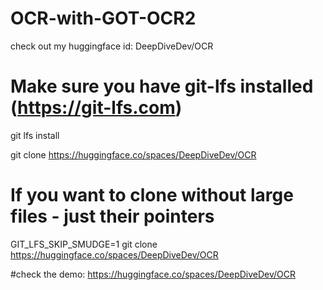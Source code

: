 # OCR-with-GOT-OCR2

check out my huggingface id:
DeepDiveDev/OCR

# Make sure you have git-lfs installed (https://git-lfs.com)
git lfs install

git clone https://huggingface.co/spaces/DeepDiveDev/OCR

# If you want to clone without large files - just their pointers
GIT_LFS_SKIP_SMUDGE=1 git clone https://huggingface.co/spaces/DeepDiveDev/OCR


#check the demo:
https://huggingface.co/spaces/DeepDiveDev/OCR
